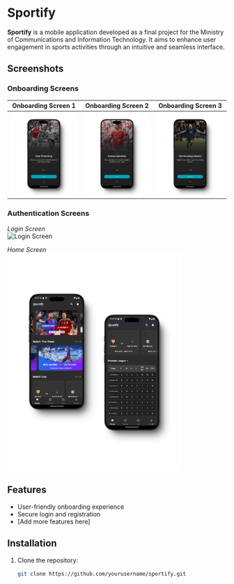 # Sportify

**Sportify** is a mobile application developed as a final project for the Ministry of Communications and Information Technology. It aims to enhance user engagement in sports activities through an intuitive and seamless interface.

## Screenshots

### Onboarding Screens

| Onboarding Screen 1 | Onboarding Screen 2 | Onboarding Screen 3 |
|:--------------------:|:--------------------:|:--------------------:|
| <img src="assets/images/onboarding1_screen.png" alt="Onboarding Screen 1" width="200"/> | <img src="assets/images/onboarding2_screen.png" alt="Onboarding Screen 2" width="200"/> | <img src="assets/images/onboarding3_screen.png" alt="Onboarding Screen 3" width="200"/> |

### Authentication Screens

_Login Screen_  
<img src="assets/images/login&register.png" alt="Login Screen" width="400"/>

_Home Screen_  
<img src="assets/images/home_screen.png" alt="Home Screen" width="400"/>

## Features

- User-friendly onboarding experience
- Secure login and registration
- [Add more features here]

## Installation

1. Clone the repository:
   ```bash
   git clone https://github.com/yourusername/sportify.git
